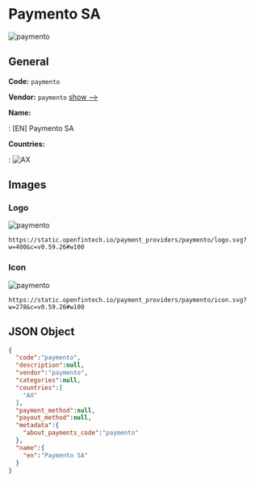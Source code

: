 
# Paymento SA 
![paymento](https://static.openfintech.io/payment_providers/paymento/logo.svg?w=400&c=v0.59.26#w100)  

## General 
 
**Code:** `paymento` 
 
**Vendor:** `paymento` [show -->](/vendors/paymento/) 
 
**Name:** 
 
:	[EN] Paymento SA 
 
 
**Countries:** 
 
:	![AX](https://cdnjs.cloudflare.com/ajax/libs/flag-icon-css/3.3.0/flags/4x3/ax.svg#w24)  

## Images 

### Logo 
 
![paymento](https://static.openfintech.io/payment_providers/paymento/logo.svg?w=400&c=v0.59.26#w100)  

```
https://static.openfintech.io/payment_providers/paymento/logo.svg?w=400&c=v0.59.26#w100
```  

### Icon 
 
![paymento](https://static.openfintech.io/payment_providers/paymento/icon.svg?w=278&c=v0.59.26#w100)  

```
https://static.openfintech.io/payment_providers/paymento/icon.svg?w=278&c=v0.59.26#w100
```  

## JSON Object 

```json
{
  "code":"paymento",
  "description":null,
  "vendor":"paymento",
  "categories":null,
  "countries":[
    "AX"
  ],
  "payment_method":null,
  "payout_method":null,
  "metadata":{
    "about_payments_code":"paymento"
  },
  "name":{
    "en":"Paymento SA"
  }
}
```  
